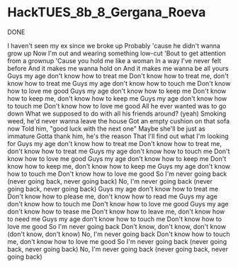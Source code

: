 # HackTUES_8b_8_Gergana_Roeva

DONE

I haven't seen my ex since we broke up
Probably 'cause he didn't wanna grow up
Now I'm out and wearing something low-cut
'Bout to get attention from a grownup
'Cause you hold me like a woman
In a way I've never felt before
And it makes me wanna hold on
And it makes me wanna be all yours
Guys my age don't know how to treat me
Don't know how to treat me, don't know how to treat me
Guys my age don't know how to touch me
Don't know how to love me good
Guys my age don't know how to keep me
Don't know how to keep me, don't know how to keep me
Guys my age don't know how to touch me
Don't know how to love me good
All he ever wanted was to go down
What we supposed to do with all his friends around? (yeah)
Smoking weed, he'd never wanna leave the house
Got an empty cushion on that sofa now
Told him, "good luck with the next one"
Maybe she'll be just as immature
Gotta thank him, he's the reason
That I'll find out what I'm looking for
Guys my age don't know how to treat me
Don't know how to treat me, don't know how to treat me
Guys my age don't know how to touch me
Don't know how to love me good
Guys my age don't know how to keep me
Don't know how to keep me, don't know how to keep me
Guys my age don't know how to touch me
Don't know how to love me good
So I'm never going back (never going back, never going back)
No, I'm never going back (never going back, never going back)
Guys my age don't know how to treat me
Don't know how to please me, don't know how to read me
Guys my age don't know how to touch me
Don't know how to love me good
Guys my age don't know how to tease me
Don't know how to leave me, don't know how to need me
Guys my age don't know how to touch me
Don't know how to love me good
So I'm never going back
Don't know, don't know, don't know (don't know, don't know)
No, I'm never going back
Don't know how to touch me, don't know how to love me good
So I'm never going back (never going back, never going back)
No, I'm never going back (never going back, never going back)
